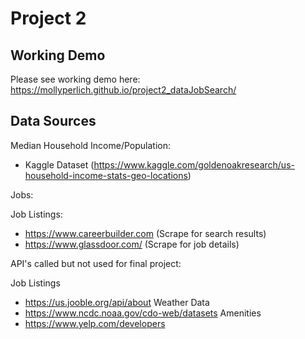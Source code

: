 # Project 2

## Working Demo

Please see working demo here: https://mollyperlich.github.io/project2_dataJobSearch/


## Data Sources

Median Household Income/Population:

  * Kaggle Dataset (https://www.kaggle.com/goldenoakresearch/us-household-income-stats-geo-locations)
  
Jobs:

  Job Listings:
  * https://www.careerbuilder.com (Scrape for search results)
  * https://www.glassdoor.com/ (Scrape for job details)
  
API's called but not used for final project:

  Job Listings
  * https://us.jooble.org/api/about
  Weather Data
  * https://www.ncdc.noaa.gov/cdo-web/datasets
  Amenities
  * https://www.yelp.com/developers
